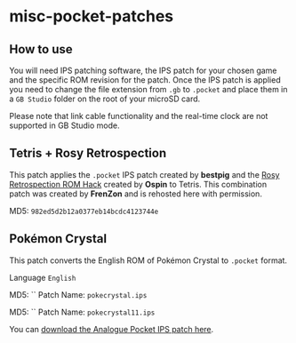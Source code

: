 # misc-pocket-patches

## How to use

You will need IPS patching software, the IPS patch for your chosen game and the specific ROM revision for the patch. Once the IPS patch is applied you need to change the file extension from `.gb` to `.pocket` and place them in a `GB Studio` folder on the root of your microSD card.

Please note that link cable functionality and the real-time clock are not supported in GB Studio mode.

## Tetris + Rosy Retrospection

This patch applies the `.pocket` IPS patch created by **bestpig** and the [Rosy Retrospection ROM Hack](https://www.romhacking.net/hacks/5813/) created by **Ospin** to Tetris. This combination patch was created by **FrenZon** and is rehosted here with permission. 

MD5: `982ed5d2b12a0377eb14bcdc4123744e`

## Pokémon Crystal

This patch converts the English ROM of Pokémon Crystal to `.pocket` format.

Language `English`

MD5: ``
Patch Name: `pokecrystal.ips`

MD5: ``
Patch Name: `pokecrystal11.ips`

You can [download the Analogue Pocket IPS patch here](https://drive.google.com/file/d/1njLA0TcuWg_ifjYfqt0FWILxB1dnyYj8/view).
